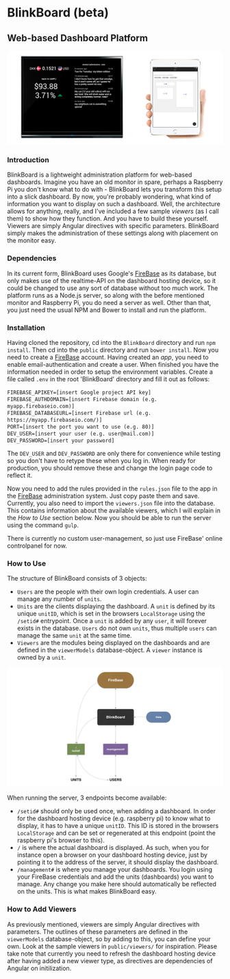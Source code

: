 # BlinkBoard (beta)

## Web-based Dashboard Platform

![example](README/example.jpg)

### Introduction

BlinkBoard is a lightweight administration platform for web-based dashboards. Imagine you have an old monitor in spare, perhaps a Raspberry Pi you don't know what to do with - BlinkBoard lets you transform this setup into a slick dashboard. By now, you're probably wondering, what kind of information you want to display on such a dashboard. Well, the architecture allows for anything, really, and I've included a few sample _viewers_ (as I call them) to show how they function. And you have to build these yourself. Viewers are simply Angular directives with specific parameters. BlinkBoard simply makes the administration of these settings along with placement on the monitor easy.

### Dependencies

In its current form, BlinkBoard uses Google's [FireBase](https://www.firebase.com/) as its database, but only makes use of the realtime-API on the dashboard hosting device, so it could be changed to use any sort of database without too much work. The platform runs as a Node.js server, so along with the before mentioned monitor and Raspberry Pi, you do need a server as well. Other than that, you just need the usual NPM and Bower to install and run the platform.

### Installation

Having cloned the repository, cd into the `BlinkBoard` directory and run `npm install`. Then cd into the `public` directory and run `bower install`. Now you need to create a [FireBase](https://www.firebase.com/) account. Having created an _app_, you need to enable email-authentication and create a user. When finished you have the information needed in order to setup the environment variables. Create a file called `.env` in the root 'BlinkBoard' directory and fill it out as follows:

```
FIREBASE_APIKEY=[insert Google project API key]
FIREBASE_AUTHDOMAIN=[insert Firebase domain (e.g. myapp.firebaseio.com)]
FIREBASE_DATABASEURL=[insert Firebase url (e.g. https://myapp.firebaseio.com/)]
PORT=[insert the port you want to use (e.g. 80)]
DEV_USER=[insert your user (e.g. user@mail.com)]
DEV_PASSWORD=[insert your password]
```

The `DEV_USER` and `DEV_PASSWORD` are only there for convenience while testing so you don't have to retype these when you log in. When ready for production, you should remove these and change the login page code to reflect it.

Now you need to add the rules provided in the `rules.json` file to the app in the [FireBase](https://www.firebase.com/) administration system. Just copy paste them and save. Currently, you also need to import the `viewers.json` file into the database. This contains information about the available viewers, which I will explain in the _How to Use_ section below. Now you should be able to run the server using the command `gulp`.

There is currently no custom user-management, so just use FireBase' online controlpanel for now.

### How to Use

The structure of BlinkBoard consists of 3 objects:

- `Users` are the people with their own login credentials. A user can manage any number of `units`.
- `Units` are the clients displaying the dashboard. A `unit` is defined by its unique `unitID`, which is set in the browsers `LocalStorage` using the `/setid#` entrypoint. Once a `unit` is added by any `user`, it will forever exists in the database. `Users` do not own `units`, thus multiple `users` can manage the same `unit` at the same time.
- `Viewers` are the modules being displayed on the dashboards and are defined in the `viewerModels` database-object. A `viewer` instance is owned by a `unit`.

![diagram](README/diagram.png)

When running the server, 3 endpoints become available:

- `/setid#` should only be used once, when adding a dashboard. In order for the dashboard hosting device (e.g. raspberry pi) to know what to display, it has to have a unique `unitID`. This ID is stored in the browsers `LocalStorage` and can be set or regenerated at this endpoint (point the raspberry pi's browser to this).
- `/` is where the actual dashboard is displayed. As such, when you for instance open a browser on your dashboard hosting device, just by pointing it to the address of the server, it should display the dashboard.
- `/management#` is where you manage your dashboards. You login using your FireBase credentials and add the units (dashboards) you want to manage. Any change you make here should automatically be reflected on the units. This is what makes BlinkBoard easy.

### How to Add Viewers

As previously mentioned, viewers are simply Angular directives with parameters. The outlines of these parameters are defined in the `viewerModels` database-object, so by adding to this, you can define your own. Look at the sample viewers in `public/viewers/` for inspiration. Please take note that currently you need to refresh the dashboard hosting device after having added a new viewer type, as directives are dependencies of Angular on initilization.
